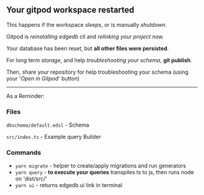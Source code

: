## Your gitpod workspace restarted

This happens if the workspace *sleeps*, or is manually *shutdown*.

Gitpod is *reinstalling edgedb cli* and *relinking your project* now.

Your database has been reset, but **all other files were persisted**.

For long term *storage*, and help *troubleshooting your schema*, **git publish**. 

Then, share your repository for help troubleshooting your schema (using your '*Open in Gitpod*' button)

---
As a Reminder:

### Files
`dbschema/default.edsl` - Schema

`src/index.ts` - Example query Builder


### Commands
- `yarn migrate` - helper to create/apply migrations and run generators
- `yarn query` - **to execute your queries** transpiles ts to js, then runs node on 'dist/src/'
- `yarn ui` - returns edgedb ui link in terminal